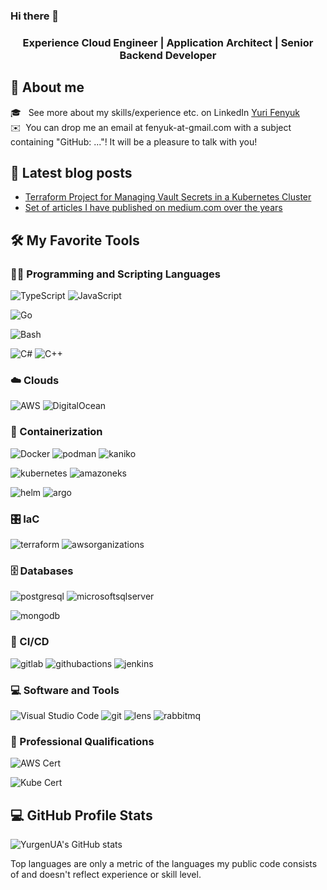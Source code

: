 ### Hi there 👋
<h3 align="center">Experience Cloud Engineer | Application Architect | Senior Backend Developer</h3>

## 🌠 About me
🎓 &nbsp; See more about my skills/experience etc. on LinkedIn [Yuri Fenyuk](https://www.linkedin.com/in/yurifenyuk/)\
✉️ &nbsp;You can drop me an email at fenyuk-at-gmail.com with a subject containing "GitHub: ..."! It will be a pleasure to talk with you!

## 📕 Latest blog posts
- [Terraform Project for Managing Vault Secrets in a Kubernetes Cluster](https://blog.gitguardian.com/terraform-project-for-managing-vault-secrets-in-a-kubernetes-cluster/)
- [Set of articles I have published on medium.com over the years](https://github.com/YurgenUA/articles)

## 🛠️ My Favorite Tools
### 👨‍💻 Programming and Scripting Languages
![TypeScript](https://img.shields.io/badge/TypeScript-3178C6.svg?logo=TypeScript&logoColor=white)
![JavaScript](https://img.shields.io/badge/JavaScript-F7DF1E.svg?logo=JavaScript&logoColor=white)

![Go](https://img.shields.io/badge/Golang-00ADD8.svg?logo=Go&logoColor=white)

![Bash](https://img.shields.io/badge/bash-4EAA25.svg?logo=gnubash&logoColor=white)

![C#](https://img.shields.io/badge/Csharp-512BD4.svg?logo=csharp&logoColor=white)
![C++](https://img.shields.io/badge/Cplusplus-00599C.svg?logo=cplusplus&logoColor=white)

### :cloud: Clouds
![AWS](https://img.shields.io/badge/AWS-232F3E.svg?logo=amazonaws&logoColor=white)
![DigitalOcean](https://img.shields.io/badge/DigitalOcean-0080FF.svg?logo=digitalocean&logoColor=white)

### 🎱 Containerization
![Docker](https://img.shields.io/badge/Docker-2496ED.svg?logo=docker&logoColor=white)
![podman](https://img.shields.io/badge/Podman-892CA0.svg?logo=podman&logoColor=white)
![kaniko](https://img.shields.io/badge/Kaniko-FFA600.svg?logo=kaniko&logoColor=white)

![kubernetes](https://img.shields.io/badge/Kubernetes-326CE5.svg?logo=kubernetes&logoColor=white)
![amazoneks](https://img.shields.io/badge/AmazonEKS-FF9900.svg?logo=amazoneks&logoColor=white)

![helm](https://img.shields.io/badge/Helm-0F1689.svg?logo=helm&logoColor=white)
![argo](https://img.shields.io/badge/Argo-EF7B4D.svg?logo=argo&logoColor=white)

### 🎛️ IaC
![terraform](https://img.shields.io/badge/Terraform-844FBA.svg?logo=terraform&logoColor=white)
![awsorganizations](https://img.shields.io/badge/AWS-FF9900.svg?logo=awsorganizations&logoColor=white)


### 🗄️ Databases
![postgresql](https://img.shields.io/badge/PostgreSQL-4169E1.svg?logo=postgresql&logoColor=white)
![microsoftsqlserver](https://img.shields.io/badge/MS_SQL-CC2927.svg?logo=microsoftsqlserver&logoColor=white)

![mongodb](https://img.shields.io/badge/MongoDB-47A248.svg?logo=mongodb&logoColor=white)

### 👷 CI/CD
![gitlab](https://img.shields.io/badge/GitLab-FC6D26.svg?logo=gitlab&logoColor=white)
![githubactions](https://img.shields.io/badge/GitActions-2088FF.svg?logo=githubactions&logoColor=white)
![jenkins](https://img.shields.io/badge/Jenkins-D24939.svg?logo=jenkins&logoColor=white)


### 💻 Software and Tools
![Visual Studio Code](https://img.shields.io/badge/Visual%20Studio%20Code-0078d7.svg?logo=visual-studio-code&logoColor=white)
![git](https://img.shields.io/badge/Git-F05033.svg?logo=git&logoColor=white)
![lens](https://img.shields.io/badge/Lens-3D90CE.svg?logo=lens&logoColor=white)
![rabbitmq](https://img.shields.io/badge/RabbitMQ-FF6600.svg?logo=rabbitmq&logoColor=white)

### 🏅 Professional Qualifications
![AWS Cert](https://img.shields.io/badge/AWS%20Certified%20Solutions%20Architect-FF9900.svg?logo=amazonaws&logoColor=white)

![Kube Cert](https://img.shields.io/badge/Certified%20Kubernetes%20Application%20Developer-326CE5.svg?logo=kubernetes&logoColor=white)

## 💻 GitHub Profile Stats

![YurgenUA's GitHub stats](https://github-readme-stats.vercel.app/api/top-langs/?username=YurgenUA&langs_count=8&layout=compact&theme=react&hide_border=true&bg_color=1F222E&title_color=F85D7F&icon_color=F8D866&hide=Jupyter%20Notebook,Roff)

Top languages are only a metric of the languages my public code consists of and doesn't reflect experience or skill level.
